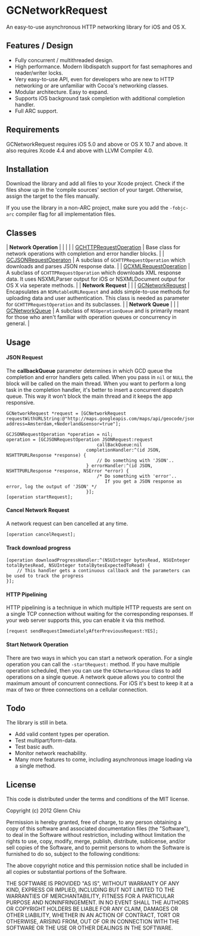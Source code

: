 GCNetworkRequest
================

An easy-to-use asynchronous HTTP networking library for iOS and OS X.

Features / Design
-----------------

* Fully concurrent / multithreaded design.
* High performance. Modern libdispatch support for fast semaphores and reader/writer locks.
* Very easy-to-use API, even for developers who are new to HTTP networking or are unfamiliar with Cocoa's networking classes.
* Modular architecture. Easy to expand.
* Supports iOS background task completion with additional completion handler.
* Full ARC support.

Requirements
------------

GCNetworkRequest requires iOS 5.0 and above or OS X 10.7 and above. It also requires Xcode 4.4 and above with LLVM Compiler 4.0.

Installation
------------

Download the library and add all files to your Xcode project. Check if the files show up in the 'compile sources' section of your target. Otherwise, assign the target to the files manually.

If you use the library in a non-ARC project, make sure you add the `-fobjc-arc` compiler flag for all implementation files.

Classes
-------

| **Network Operation** | |
| |
| [GCHTTPRequestOperation](https://github.com/GlennChiu/GCNetworkRequest/blob/master/GCHTTPRequestOperation.h) | Base class for network operations with completion and error handler blocks. |
| [GCJSONRequestOperaton](https://github.com/GlennChiu/GCNetworkRequest/blob/master/GCJSONRequestOperation.h) | A subclass of `GCHTTPRequestOperation` which downloads and parses JSON response data. |
| [GCXMLRequestOperation](https://github.com/GlennChiu/GCNetworkRequest/blob/master/GCXMLRequestOperation.h) | A subclass of `GCHTTPRequestOperation` which downloads XML response data. It uses NSXMLParser output for iOS or NSXMLDocument output for OS X via seperate methods. |
| **Network Request** | |
| [GCNetworkRequest](https://github.com/GlennChiu/GCNetworkRequest/blob/master/GCNetworkRequest.h) | Encapsulates an `NSMutableURLRequest` and adds simple-to-use methods for uploading data and user authentication. This class is needed as parameter for `GCHTTPRequestOperation` and its subclasses. |
| **Network Queue** | |
| [GCNetworkQueue](https://github.com/GlennChiu/GCNetworkRequest/blob/master/GCNetworkQueue.h) | A subclass of `NSOperationQueue` and is primarily meant for those who aren't familiar with operation queues or concurrency in general. | 

Usage
-----

#### JSON Request

The **callbackQueue** parameter determines in which GCD queue the completion and error handlers gets called. When you pass in `nil` or `NULL` the block will be called on the main thread. When you want to perform a long task in the completion handler, it's better to insert a concurrent dispatch queue. This way it won't block the main thread and it keeps the app responsive.

```
GCNetworkRequest *request = [GCNetworkRequest requestWithURLString:@"http://maps.googleapis.com/maps/api/geocode/json?address=Amsterdam,+Nederland&sensor=true"];

GCJSONRequestOperation *operation = nil;        
operation = [GCJSONRequestOperation JSONRequest:request
                                  callBackQueue:nil
                              completionHandler:^(id JSON, NSHTTPURLResponse *response) {
                                  // Do something with 'JSON'..                        
                              } errorHandler:^(id JSON, NSHTTPURLResponse *response, NSError *error) {
                                  /* Do something with 'error'.. 
                                  	 If you get a JSON response as error, log the output of 'JSON' */                               
                              }];
[operation startRequest];

```
#### Cancel Network Request

A network request can ben cancelled at any time.

```
[operation cancelRequest];

```
#### Track download progress

```
[operation downloadProgressHandler:^(NSUInteger bytesRead, NSUInteger totalBytesRead, NSUInteger totalBytesExpectedToRead) {
	// This handler gets a continuous callback and the parameters can be used to track the progress 
}];

```
#### HTTP Pipelining

HTTP pipelining is a technique in which multiple HTTP requests are sent on a single TCP connection without waiting for the corresponding responses. If your web server supports this, you can enable it via this method.

```
[request sendRequestImmediatelyAfterPreviousRequest:YES];

```
#### Start Network Operation

There are two ways in which you can start a network operation. For a single operation you can call the `-startRequest:` method. If you have multiple operation scheduled, then you can use the `GCNetworkQueue` class to add operations on a single queue. A network queue allows you to control the maximum amount of concurrent connections. For iOS it's best to keep it at a max of two or three connections on a cellular connection.

Todo
----

The library is still in beta.

* Add valid content types per operation.
* Test multipart/form-data.
* Test basic auth.
* Monitor network reachability.
* Many more features to come, including asynchronous image loading via a single method.

License
-------

This code is distributed under the terms and conditions of the MIT license.

Copyright (c) 2012 Glenn Chiu

Permission is hereby granted, free of charge, to any person obtaining a copy
of this software and associated documentation files (the "Software"), to deal
in the Software without restriction, including without limitation the rights
to use, copy, modify, merge, publish, distribute, sublicense, and/or sell
copies of the Software, and to permit persons to whom the Software is
furnished to do so, subject to the following conditions:

The above copyright notice and this permission notice shall be included in
all copies or substantial portions of the Software.

THE SOFTWARE IS PROVIDED "AS IS", WITHOUT WARRANTY OF ANY KIND, EXPRESS OR
IMPLIED, INCLUDING BUT NOT LIMITED TO THE WARRANTIES OF MERCHANTABILITY,
FITNESS FOR A PARTICULAR PURPOSE AND NONINFRINGEMENT. IN NO EVENT SHALL THE
AUTHORS OR COPYRIGHT HOLDERS BE LIABLE FOR ANY CLAIM, DAMAGES OR OTHER
LIABILITY, WHETHER IN AN ACTION OF CONTRACT, TORT OR OTHERWISE, ARISING FROM,
OUT OF OR IN CONNECTION WITH THE SOFTWARE OR THE USE OR OTHER DEALINGS IN
THE SOFTWARE.